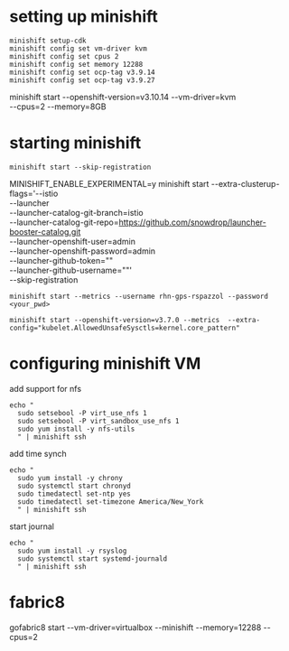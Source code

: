 # setting up minishift

```
minishift setup-cdk
minishift config set vm-driver kvm
minishift config set cpus 2
minishift config set memory 12288
minishift config set ocp-tag v3.9.14
minishift config set ocp-tag v3.9.27
```

minishift start --openshift-version=v3.10.14 --vm-driver=kvm \
  --cpus=2 --memory=8GB

# starting minishift

```
minishift start --skip-registration
```
MINISHIFT_ENABLE_EXPERIMENTAL=y minishift start --extra-clusterup-flags='--istio \
               --launcher \
               --launcher-catalog-git-branch=istio \
               --launcher-catalog-git-repo=https://github.com/snowdrop/launcher-booster-catalog.git \
               --launcher-openshift-user=admin \
               --launcher-openshift-password=admin \
               --launcher-github-token="" \
               --launcher-github-username=""' \
               --skip-registration

```
minishift start --metrics --username rhn-gps-rspazzol --password <your_pwd> 
```
```
minishift start --openshift-version=v3.7.0 --metrics  --extra-config="kubelet.AllowedUnsafeSysctls=kernel.core_pattern"
```

# configuring minishift VM

add support for nfs
```
echo "
  sudo setsebool -P virt_use_nfs 1
  sudo setsebool -P virt_sandbox_use_nfs 1
  sudo yum install -y nfs-utils
  " | minishift ssh
```
add time synch
```
echo " 
  sudo yum install -y chrony
  sudo systemctl start chronyd
  sudo timedatectl set-ntp yes
  sudo timedatectl set-timezone America/New_York
  " | minishift ssh  
```
start journal
```
echo " 
  sudo yum install -y rsyslog
  sudo systemctl start systemd-journald
  " | minishift ssh
```


# fabric8

gofabric8 start --vm-driver=virtualbox --minishift --memory=12288 --cpus=2